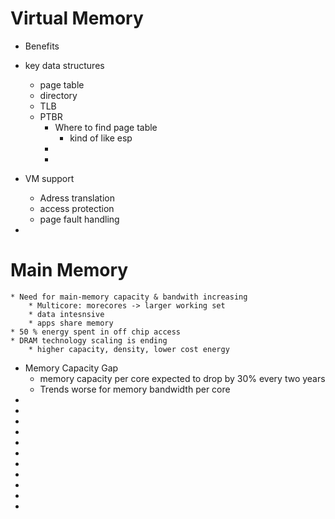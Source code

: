 # Virtual Memory
* Benefits
* key data structures
    * page table
    * directory
    * TLB
    * PTBR
        * Where to find page table
            * kind of like esp 
        *
        *
* VM support

    * Adress translation
    * access protection
    * page fault handling
*

# Main Memory 
    * Need for main-memory capacity & bandwith increasing
        * Multicore: morecores -> larger working set
        * data intesnsive
        * apps share memory
    * 50 % energy spent in off chip access
    * DRAM technology scaling is ending
        * higher capacity, density, lower cost energy
* Memory Capacity Gap
    * memory capacity per core expected to drop by 30% every two years
    * Trends worse for memory bandwidth per core
*
*
*
*
*
*
*
*
*
*
*
